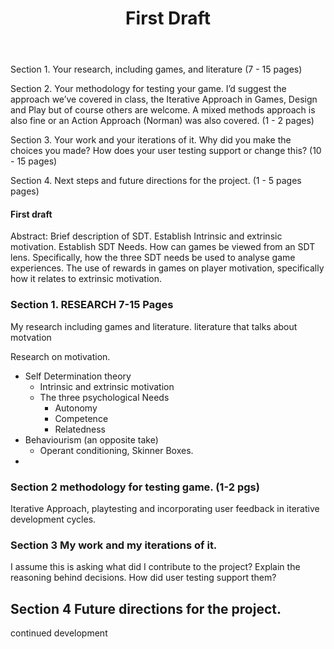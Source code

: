 ﻿---
layout: post
title: "First Draft"
---
Section 1. Your research, including games, and literature (7 - 15 pages)

Section 2. Your methodology for testing your game. I’d suggest the approach we’ve covered in class, the Iterative Approach in Games, Design and Play but of course others are welcome. A mixed methods approach is also fine or an Action Approach (Norman) was also covered. (1 - 2 pages)

Section 3. Your work and your iterations of it. Why did you make the choices you made? How does your user testing support or change this? (10 - 15 pages)

Section 4. Next steps and future directions for the project. (1 - 5 pages pages)


#### First draft

Abstract: Brief description of SDT. Establish Intrinsic and extrinsic motivation. Establish SDT Needs. How can games be viewed from an SDT lens. Specifically, how the three SDT needs be used to analyse game experiences. The use of rewards in games on player motivation, specifically how it relates to extrinsic motivation.

### Section 1. RESEARCH 7-15 Pages
My research including games and literature.
literature that talks about motvation

Research on motivation.
- Self Determination theory
  - Intrinsic and extrinsic motivation
  - The three psychological Needs
    - Autonomy
    - Competence
    - Relatedness
- Behaviourism (an opposite take)
  - Operant conditioning, Skinner Boxes.
- 

### Section 2 methodology for testing game. (1-2 pgs)
Iterative Approach, playtesting and incorporating user feedback in iterative development cycles.

### Section 3 My work and my iterations of it.
I assume this is asking what did I contribute to the project?
Explain the reasoning behind decisions. How did user testing support them?

## Section 4 Future directions for the project.
continued development
